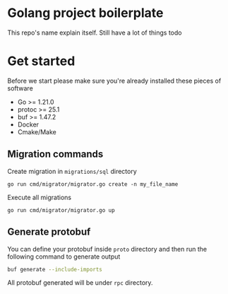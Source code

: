 # Golang project boilerplate
This repo's name explain itself. Still have a lot of things todo

# Get started
Before we start please make sure you're already installed these pieces of software
- Go >= 1.21.0
- protoc >= 25.1
- buf >= 1.47.2
- Docker
- Cmake/Make

## Migration commands
Create migration in `migrations/sql` directory
```
go run cmd/migrator/migrator.go create -n my_file_name
```
Execute all migrations
```
go run cmd/migrator/migrator.go up
```

## Generate protobuf
You can define your protobuf inside `proto` directory and then run the following command to generate output
```bash
buf generate --include-imports
```
All protobuf generated will be under `rpc` directory.
